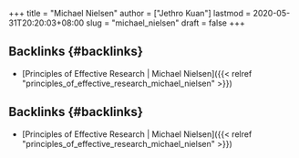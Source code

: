 +++
title = "Michael Nielsen"
author = ["Jethro Kuan"]
lastmod = 2020-05-31T20:20:03+08:00
slug = "michael_nielsen"
draft = false
+++

## Backlinks {#backlinks}

- [Principles of Effective Research | Michael Nielsen]({{< relref "principles_of_effective_research_michael_nielsen" >}})

## Backlinks {#backlinks}

- [Principles of Effective Research | Michael Nielsen]({{< relref "principles_of_effective_research_michael_nielsen" >}})
